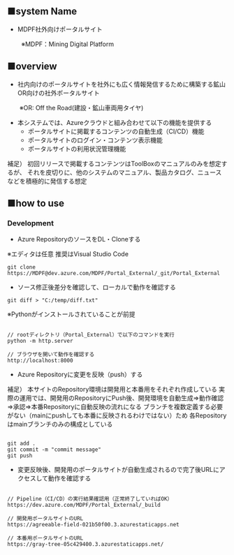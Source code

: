 ## ■system Name
* MDPF社外向けポータルサイト

　　 ※MDPF：Mining Digital Platform

## ■overview
* 社内向けのポータルサイトを社外にも広く情報発信するために構築する鉱山OR向けの社外ポータルサイト

　　※OR: Off the Road(建設・鉱山車両用タイヤ)

* 本システムでは、Azureクラウドと組み合わせて以下の機能を提供する
  * ポータルサイトに掲載するコンテンツの自動生成（CI/CD）機能
  * ポータルサイトのログイン・コンテンツ表示機能
  * ポータルサイトの利用状況管理機能

補足）
初回リリースで掲載するコンテンツはToolBoxのマニュアルのみを想定するが、
それを皮切りに、他のシステムのマニュアル、製品カタログ、ニュースなどを積極的に発信する想定

## ■how to use

### Development
* Azure RepositoryのソースをDL・Cloneする 

※エディタは任意 推奨はVisual Studio Code

  ```
  git clone https://MDPF@dev.azure.com/MDPF/Portal_External/_git/Portal_External
  ```

* ソース修正後差分を確認して、ローカルで動作を確認する

 ```
 git diff > "C:/temp/diff.txt"
 ```

※Pythonがインストールされていることが前提

  ```

  // rootディレクトリ（Portal_External）で以下のコマンドを実行
  python -m http.server

  // ブラウザを開いて動作を確認する
  http://localhost:8000

  ```

* Azure Repositoryに変更を反映（push）する

補足）
本サイトのRepository環境は開発用と本番用をそれぞれ作成している
実際の運用では、開発用のRepositoryにPush後、開発環境を自動生成⇒動作確認⇒承認⇒本番Repositoryに自動反映の流れになる
ブランチを複数定義する必要がない（mainにpushしても本番に反映されるわけではない）ため
各Repositoryはmainブランチのみの構成としている

  ```
  
  git add .
  git commit -m "commit message"
  git push
 
  ```

* 変更反映後、開発用のポータルサイトが自動生成されるので完了後URLにアクセスして動作を確認する


 ```

 // Pipeline（CI/CD）の実行結果確認用（正常終了していればOK）
 https://dev.azure.com/MDPF/Portal_External/_build

 // 開発用ポータルサイトのURL
 https://agreeable-field-021b50f00.3.azurestaticapps.net

 // 本番用ポータルサイトのURL
 https://gray-tree-05c429400.3.azurestaticapps.net/
 
 ```



